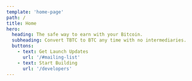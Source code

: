 ```yaml
---
template: 'home-page'
path: /
title: Home
hero:
  heading: The safe way to earn with your Bitcoin.
  subheading: Convert TBTC to BTC any time with no intermediaries.
  buttons:
    - text: Get Launch Updates
      url: '/#mailing-list'
    - text: Start Building
      url: '/developers'
---
```

